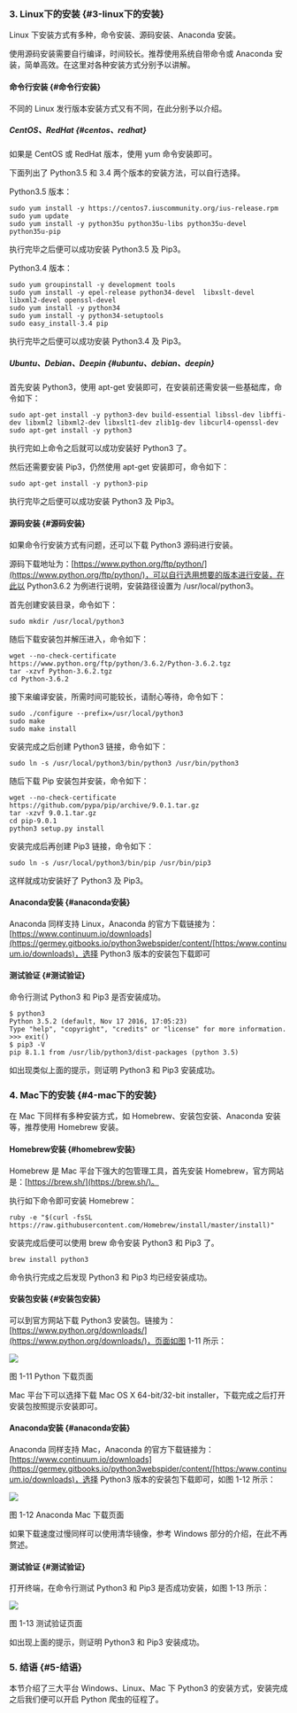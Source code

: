 ### 3. Linux下的安装 {#3-linux下的安装}

Linux 下安装方式有多种，命令安装、源码安装、Anaconda 安装。

使用源码安装需要自行编译，时间较长。推荐使用系统自带命令或 Anaconda 安装，简单高效。在这里对各种安装方式分别予以讲解。

#### 命令行安装 {#命令行安装}

不同的 Linux 发行版本安装方式又有不同，在此分别予以介绍。

##### CentOS、RedHat {#centos、redhat}

如果是 CentOS 或 RedHat 版本，使用 yum 命令安装即可。

下面列出了 Python3.5 和 3.4 两个版本的安装方法，可以自行选择。

Python3.5 版本：

```
sudo yum install -y https://centos7.iuscommunity.org/ius-release.rpm
sudo yum update
sudo yum install -y python35u python35u-libs python35u-devel python35u-pip

```

执行完毕之后便可以成功安装 Python3.5 及 Pip3。

Python3.4 版本：

```
sudo yum groupinstall -y development tools
sudo yum install -y epel-release python34-devel  libxslt-devel libxml2-devel openssl-devel
sudo yum install -y python34
sudo yum install -y python34-setuptools
sudo easy_install-3.4 pip

```

执行完毕之后便可以成功安装 Python3.4 及 Pip3。

##### Ubuntu、Debian、Deepin {#ubuntu、debian、deepin}

首先安装 Python3，使用 apt-get 安装即可，在安装前还需安装一些基础库，命令如下：

```
sudo apt-get install -y python3-dev build-essential libssl-dev libffi-dev libxml2 libxml2-dev libxslt1-dev zlib1g-dev libcurl4-openssl-dev
sudo apt-get install -y python3

```

执行完如上命令之后就可以成功安装好 Python3 了。

然后还需要安装 Pip3，仍然使用 apt-get 安装即可，命令如下：

```
sudo apt-get install -y python3-pip

```

执行完毕之后便可以成功安装 Python3 及 Pip3。

#### 源码安装 {#源码安装}

如果命令行安装方式有问题，还可以下载 Python3 源码进行安装。

源码下载地址为：[https://www.python.org/ftp/python/](https://www.python.org/ftp/python/)，可以自行选用想要的版本进行安装，在此以 Python3.6.2 为例进行说明，安装路径设置为 /usr/local/python3。

首先创建安装目录，命令如下：

```
sudo mkdir /usr/local/python3

```

随后下载安装包并解压进入，命令如下：

```
wget --no-check-certificate https://www.python.org/ftp/python/3.6.2/Python-3.6.2.tgz
tar -xzvf Python-3.6.2.tgz
cd Python-3.6.2

```

接下来编译安装，所需时间可能较长，请耐心等待，命令如下：

```
sudo ./configure --prefix=/usr/local/python3
sudo make
sudo make install

```

安装完成之后创建 Python3 链接，命令如下：

```
sudo ln -s /usr/local/python3/bin/python3 /usr/bin/python3

```

随后下载 Pip 安装包并安装，命令如下：

```
wget --no-check-certificate https://github.com/pypa/pip/archive/9.0.1.tar.gz
tar -xzvf 9.0.1.tar.gz
cd pip-9.0.1
python3 setup.py install

```

安装完成后再创建 Pip3 链接，命令如下：

```
sudo ln -s /usr/local/python3/bin/pip /usr/bin/pip3

```

这样就成功安装好了 Python3 及 Pip3。

#### Anaconda安装 {#anaconda安装}

Anaconda 同样支持 Linux，Anaconda 的官方下载链接为：[https://www.continuum.io/downloads](https://germey.gitbooks.io/python3webspider/content/[https:/www.continuum.io/downloads)，选择 Python3 版本的安装包下载即可

#### 测试验证 {#测试验证}

命令行测试 Python3 和 Pip3 是否安装成功。

```
$ python3
Python 3.5.2 (default, Nov 17 2016, 17:05:23) 
Type "help", "copyright", "credits" or "license" for more information.
>>> exit()
$ pip3 -V
pip 8.1.1 from /usr/lib/python3/dist-packages (python 3.5)
```

如出现类似上面的提示，则证明 Python3 和 Pip3 安装成功。

### 4. Mac下的安装 {#4-mac下的安装}

在 Mac 下同样有多种安装方式，如 Homebrew、安装包安装、Anaconda 安装等，推荐使用 Homebrew 安装。

#### Homebrew安装 {#homebrew安装}

Homebrew 是 Mac 平台下强大的包管理工具，首先安装 Homebrew，官方网站是：[https://brew.sh/](https://brew.sh/)。

执行如下命令即可安装 Homebrew：

```
ruby -e "$(curl -fsSL https://raw.githubusercontent.com/Homebrew/install/master/install)"

```

安装完成后便可以使用 brew 命令安装 Python3 和 Pip3 了。

```
brew install python3

```

命令执行完成之后发现 Python3 和 Pip3 均已经安装成功。

#### 安装包安装 {#安装包安装}

可以到官方网站下载 Python3 安装包。链接为：[https://www.python.org/downloads/](https://www.python.org/downloads/)，页面如图 1-11 所示：

![](https://germey.gitbooks.io/python3webspider/content/assets/1-11.jpg)

图 1-11 Python 下载页面

Mac 平台下可以选择下载 Mac OS X 64-bit/32-bit installer，下载完成之后打开安装包按照提示安装即可。

#### Anaconda安装 {#anaconda安装}

Anaconda 同样支持 Mac，Anaconda 的官方下载链接为：[https://www.continuum.io/downloads](https://germey.gitbooks.io/python3webspider/content/[https:/www.continuum.io/downloads)，选择 Python3 版本的安装包下载即可，如图 1-12 所示：

![](https://germey.gitbooks.io/python3webspider/content/assets/1-12.jpg)

图 1-12 Anaconda Mac 下载页面

如果下载速度过慢同样可以使用清华镜像，参考 Windows 部分的介绍，在此不再赘述。

#### 测试验证 {#测试验证}

打开终端，在命令行测试 Python3 和 Pip3 是否成功安装，如图 1-13 所示：

![](https://germey.gitbooks.io/python3webspider/content/assets/1-13.jpg)

图 1-13 测试验证页面

如出现上面的提示，则证明 Python3 和 Pip3 安装成功。

### 5. 结语 {#5-结语}

本节介绍了三大平台 Windows、Linux、Mac 下 Python3 的安装方式，安装完成之后我们便可以开启 Python 爬虫的征程了。

